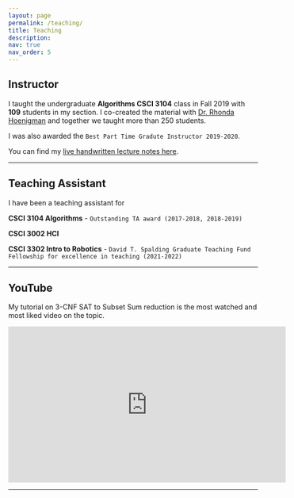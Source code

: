 ```yaml
---
layout: page
permalink: /teaching/
title: Teaching
description: 
nav: true
nav_order: 5
---
```


## Instructor
I taught the undergraduate **Algorithms CSCI 3104** class in Fall 2019 with **109** students in my section. I co-created the material with [Dr. Rhonda Hoenigman](https://experts.colorado.edu/display/fisid_152997) and together we taught more than 250 students.

<!-- I received the highest [FCQ](https://www.colorado.edu/fcq/boulder-fcq-results) as an instructor for that class in recent times.  -->
I was also awarded the `Best Part Time Gradute Instructor 2019-2020`.

You can find my [live handwritten lecture notes here](https://drive.google.com/drive/folders/1vRfMC7lCrVAZzo3dz8qBtgsNyankIEty?usp=sharing).

---

## Teaching Assistant
I have been a teaching assistant for 

**CSCI 3104 Algorithms** - `Outstanding TA award (2017-2018, 2018-2019)`

**CSCI 3002 HCI**

**CSCI 3302 Intro to Robotics** - `David T. Spalding Graduate Teaching Fund Fellowship for excellence in teaching (2021-2022)`

---

## YouTube 
My tutorial on 3-CNF SAT to Subset Sum reduction is the most watched and most liked video on the topic. 

<iframe width="560" height="315" src="https://www.youtube.com/embed/k8RkYp5KhhU" title="YouTube video player" frameborder="0" allow="accelerometer; autoplay; clipboard-write; encrypted-media; gyroscope; picture-in-picture" allowfullscreen></iframe>

---
